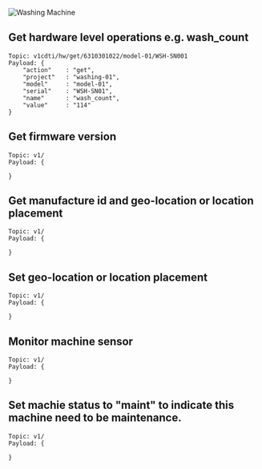 ![Washing Machine](pictures/iot-machine.png)

## Get hardware level operations e.g. wash_count
```
Topic: v1cdti/hw/get/6310301022/model-01/WSH-SN001
Payload: {
    "action"    : "get",
    "project"   : "washing-01",
    "model"     : "model-01",
    "serial"    : "WSH-SN01",
    "name"      : "wash_count",
    "value"     : "114"
}
```

## Get firmware version
```
Topic: v1/
Payload: {

}
```

## Get manufacture id and geo-location or location placement
```
Topic: v1/
Payload: {

}
```

## Set geo-location or location placement
```
Topic: v1/
Payload: {

}
```

## Monitor machine sensor
```
Topic: v1/
Payload: {

}
```

## Set machie status to "maint" to indicate this machine need to be maintenance.
```
Topic: v1/
Payload: {

}
```
